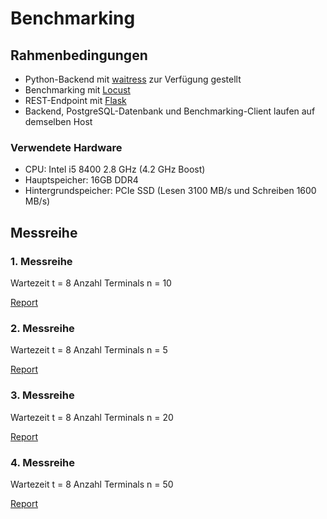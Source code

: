 # Benchmarking

## Rahmenbedingungen
- Python-Backend mit [waitress](https://pypi.org/project/waitress/) zur Verfügung gestellt
- Benchmarking mit [Locust](https://locust.io/)
- REST-Endpoint mit [Flask](https://flask.palletsprojects.com/en/2.0.x/)
- Backend, PostgreSQL-Datenbank und Benchmarking-Client laufen auf demselben Host

### Verwendete Hardware
- CPU: Intel i5 8400 2.8 GHz (4.2 GHz Boost)
- Hauptspeicher: 16GB DDR4
- Hintergrundspeicher: PCIe SSD (Lesen 3100 MB/s und Schreiben 1600 MB/s)

## Messreihe

### 1. Messreihe
Wartezeit t = 8
Anzahl Terminals n = 10

[Report](https://toemmsche.github.io/DB-Project-Benchmark-Results/Messreihe_n10_t8.html)

### 2. Messreihe
Wartezeit t = 8
Anzahl Terminals n = 5

[Report](https://toemmsche.github.io/DB-Project-Benchmark-Results/Messreihe_n5_t8.html)

### 3. Messreihe
Wartezeit t = 8
Anzahl Terminals n = 20

[Report](https://toemmsche.github.io/DB-Project-Benchmark-Results/Messreihe_n20_t8.html)

### 4. Messreihe

Wartezeit t = 8
Anzahl Terminals n = 50

[Report](https://toemmsche.github.io/DB-Project-Benchmark-Results/Messreihe_n50_t8.html)
